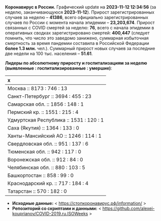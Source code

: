 **Коронавирус в России.** Графический update на **2023-11-12 12:34:56**
(за неделю, заканчивающуюся **2023-11-12**). Прирост зарегистрированных
случаев за неделю – **41386**, всего официально зарегистрированных
случаев по России c момента начала эпидемии – **23,203,674**. Прирост
связанных с COVID смертей за неделю: **76**, всего с начала эпидемии в
оперативных сводках зарегистрировано смертей: **400,447** (следует
помнить, что число это заведомо занижено, суммарная избыточная
смертность за время пандемии составила в Российской Федерации **более
1.3 млн.** чел.). Суммарный прирост новых случаев за последние две
недели на 100 тыс. населения – **51.61**.

<!-- Суммарное по Москве -- **3513.2** тыс., по Петербургу -- **1943.8** тыс. -->

**Лидеры по абсолютному приросту и госпитализациям за неделю (выявленные
: госпитализированные : умершие)**:

<table>
<thead>
<tr class="header">
<th style="text-align: left;">x</th>
</tr>
</thead>
<tbody>
<tr class="odd">
<td style="text-align: left;">Москва :: 8173 : 746 : 13</td>
</tr>
<tr class="even">
<td style="text-align: left;">Санкт-Петербург :: 3694 : 455 : 23</td>
</tr>
<tr class="odd">
<td style="text-align: left;">Самарская обл. :: 1856 : 148 : 1</td>
</tr>
<tr class="even">
<td style="text-align: left;">Пермский кр. :: 1551 : 215 : 4</td>
</tr>
<tr class="odd">
<td style="text-align: left;">Удмуртская Республика :: 1531 : 120 :
1</td>
</tr>
<tr class="even">
<td style="text-align: left;">Саха (Якутия) :: 1364 : 133 : 0</td>
</tr>
<tr class="odd">
<td style="text-align: left;">Ханты-Мансийский АО :: 1246 : 114 : 1</td>
</tr>
<tr class="even">
<td style="text-align: left;">Свердловская обл. :: 951 : 137 : 6</td>
</tr>
<tr class="odd">
<td style="text-align: left;">Тюменская обл. :: 942 : 117 : 0</td>
</tr>
<tr class="even">
<td style="text-align: left;">Воронежская обл. :: 912 : 84 : 0</td>
</tr>
<tr class="odd">
<td style="text-align: left;">Челябинская обл. :: 880 : 103 : 5</td>
</tr>
<tr class="even">
<td style="text-align: left;">Башкортостан :: 858 : 99 : 0</td>
</tr>
<tr class="odd">
<td style="text-align: left;">Краснодарский кр. :: 717 : 184 : 4</td>
</tr>
<tr class="even">
<td style="text-align: left;">Татарстан :: 570 : 182 : 0</td>
</tr>
</tbody>
</table>

<!-- **Техническое.** В виду многочисленности графиков по регионам, отсылаю за ними к папкам в репозитории. 

* **Графики по регионам:** < https://github.com/alexei-kouprianov/COVID.2019.ru/tree/master/plots/regions >

* **Скрипт и данные.** < https://github.com/alexei-kouprianov/COVID.2019.ru > -->

-   **Исходные данные:** &lt;
    <a href="https://стопкоронавирус.рф/information/"
    class="uri">https://стопкоронавирус.рф/information/</a> &gt;
-   **Репозиторий со скриптами и данными:** &lt;
    <https://github.com/alexei-kouprianov/COVID-2019.ru.ISOWeeks> &gt;
